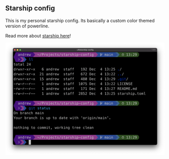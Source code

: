 ## Starship config

This is my personal starship config. Its basically a custom color themed version of powerline.

Read more about [starship here](https://starship.rs/)!

<img src="https://github.com/ASteinheiser/starship-config/blob/main/fancy-prompt.png?raw=true" height="auto" width="800px" >
